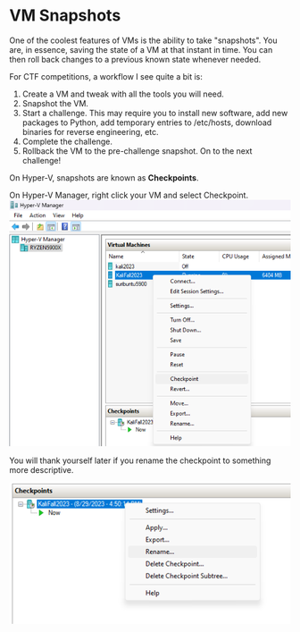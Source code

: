 # VM Snapshots

One of the coolest features of VMs is the ability to take "snapshots". You are, in essence, saving the state of a VM at that instant in time. You can then roll back changes to a previous known state whenever needed.

For CTF competitions, a workflow I see quite a bit is:
1. Create a VM and tweak with all the tools you will need.
2. Snapshot the VM.
3. Start a challenge. This may require you to install new software, add new packages to Python, add temporary entries to /etc/hosts, download binaries for reverse engineering, etc.
4. Complete the challenge.
5. Rollback the VM to the pre-challenge snapshot. On to the next challenge!


On Hyper-V, snapshots are known as **Checkpoints**.

On Hyper-V Manager, right click your VM and select Checkpoint.
![Checkpointing Image](checkpoint.png)


You will thank yourself later if you rename the checkpoint to something more descriptive.

![Checkpointing Image](checkpoint2.png)

